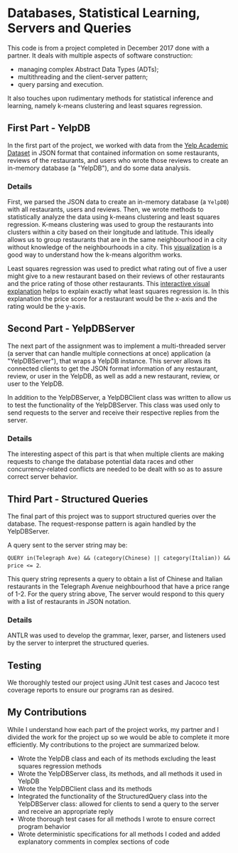 
Databases, Statistical Learning, Servers and Queries 
===

This code is from a project completed in December 2017 done with a partner. It deals with multiple aspects of software construction:
+ managing complex Abstract Data Types (ADTs);
+ multithreading and the client-server pattern;
+ query parsing and execution.

It also touches upon rudimentary methods for statistical inference and learning, namely k-means clustering and least squares regression.

## First Part - YelpDB

In the first part of the project, we worked with data from the [Yelp Academic Dataset](https://www.yelp.com/academic_dataset) in JSON format that contained information on some restaurants, reviews of the restaurants, and users who wrote those reviews to create an in-memory database (a "YelpDB"), and do some data analysis.

### Details

First, we parsed the JSON data to create an in-memory database (a `YelpDB`) with all restaurants, users and reviews. Then, we wrote methods to statistically analyze the data using k-means clustering and least squares regression. K-means clustering was used to group the restaurants into clusters within a city based on their longitude and latitude. This ideally allows us to group restaurants that are in the same neighbourhood in a city without knowledge of the neighbourhoods in a city. This [visualization](http://tech.nitoyon.com/en/blog/2013/11/07/k-means/) is a good way to understand how the k-means algorithm works. 

Least squares regression was used to predict what rating out of five a user might give to a new restaurant based on their reviews of other restaurants and the price rating of those other restaurants. This [interactive visual explanation](http://setosa.io/ev/ordinary-least-squares-regression/) helps to explain exactly what least squares regression is. In this explanation the price score for a restaurant would be the x-axis and the rating would be the y-axis. 

## Second Part - YelpDBServer

The next part of the assignment was to implement a multi-threaded server (a server that can handle multiple connections at once) application (a "YelpDBServer"), that wraps a YelpDB instance. This server allows its connected clients to get the JSON format information of any restaurant, review, or user in the YelpDB, as well as add a new restaurant, review, or user to the YelpDB.

In addition to the YelpDBServer, a YelpDBClient class was written to allow us to test the functionality of the YelpDBServer. This class was used only to send requests to the server and receive their respective replies from the server.

### Details

The interesting aspect of this part is that when multiple clients are making requests to change the database potential data races and other concurrency-related conflicts are needed to be dealt with so as to assure correct server behavior.

## Third Part - Structured Queries

The final part of this project was to support structured queries over the database. The request-response pattern is again handled by the YelpDBServer. 

A query sent to the server string may be: 

`QUERY in(Telegraph Ave) && (category(Chinese) || category(Italian)) && price <= 2`. 

This query string represents a query to obtain a list of Chinese and Italian restaurants in the Telegraph Avenue neighbourhood that have a price range of 1-2. For the query string above, The server would respond to this query with a list of restaurants in JSON notation. 

### Details

ANTLR was used to develop the grammar, lexer, parser, and listeners used by the server to interpret the structured queries. 

## Testing

We thoroughly tested our project using JUnit test cases and Jacoco test coverage reports to ensure our programs ran as desired.

## My Contributions

While I understand how each part of the project works, my partner and I divided the work for the project up so we would be able to complete it more efficiently. My contributions to the project are summarized below.

* Wrote the YelpDB class and each of its methods excluding the least squares regression methods
* Wrote the YelpDBServer class, its methods, and all methods it used in YelpDB 
* Wrote the YelpDBClient class and its methods
* Integrated the functionality of the StructuredQuery class into the YelpDBServer class: allowed for clients to send a query to the server and receive an appropriate reply
* Wrote thorough test cases for all methods I wrote to ensure correct program behavior 
* Wrote deterministic specifications for all methods I coded and added explanatory comments in complex sections of code

